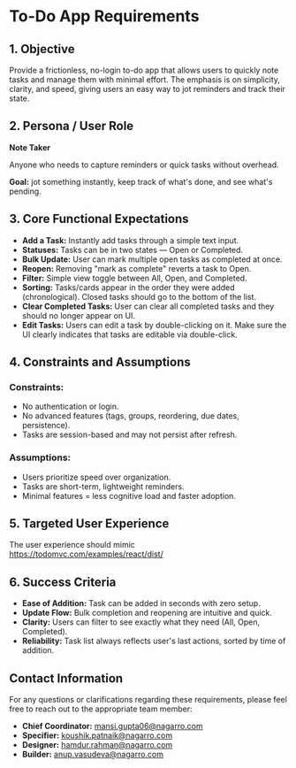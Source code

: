 # To-Do App Requirements

## 1. Objective

Provide a frictionless, no-login to-do app that allows users to quickly note tasks and manage them with minimal effort. The emphasis is on simplicity, clarity, and speed, giving users an easy way to jot reminders and track their state.


## 2. Persona / User Role

**Note Taker**

Anyone who needs to capture reminders or quick tasks without overhead.

**Goal:** jot something instantly, keep track of what's done, and see what's pending.

## 3. Core Functional Expectations

- **Add a Task:** Instantly add tasks through a simple text input.
- **Statuses:** Tasks can be in two states — Open or Completed.
- **Bulk Update:** User can mark multiple open tasks as completed at once.
- **Reopen:** Removing "mark as complete" reverts a task to Open.
- **Filter:** Simple view toggle between All, Open, and Completed.
- **Sorting:** Tasks/cards appear in the order they were added (chronological). Closed tasks should go to the bottom of the list.
- **Clear Completed Tasks:** User can clear all completed tasks and they should no longer appear on UI. 
- **Edit Tasks:** Users can edit a task by double-clicking on it. Make sure the UI clearly indicates that tasks are editable via double-click.

## 4. Constraints and Assumptions

### Constraints:
- No authentication or login.
- No advanced features (tags, groups, reordering, due dates, persistence).
- Tasks are session-based and may not persist after refresh.

### Assumptions:
- Users prioritize speed over organization.
- Tasks are short-term, lightweight reminders.
- Minimal features = less cognitive load and faster adoption.

## 5. Targeted User Experience
The user experience should mimic https://todomvc.com/examples/react/dist/

## 6. Success Criteria

- **Ease of Addition:** Task can be added in seconds with zero setup.
- **Update Flow:** Bulk completion and reopening are intuitive and quick. 
- **Clarity:** Users can filter to see exactly what they need (All, Open, Completed).
- **Reliability:** Task list always reflects user's last actions, sorted by time of addition.

## Contact Information

For any questions or clarifications regarding these requirements, please feel free to reach out to the appropriate team member:

- **Chief Coordinator:** mansi.gupta06@nagarro.com
- **Specifier:** koushik.patnaik@nagarro.com
- **Designer:** hamdur.rahman@nagarro.com  
- **Builder:** anup.vasudeva@nagarro.com

